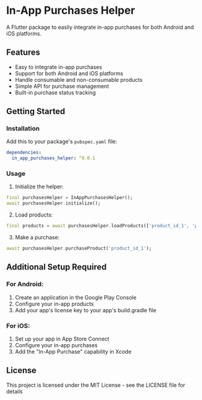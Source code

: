 # In-App Purchases Helper

A Flutter package to easily integrate in-app purchases for both Android and iOS platforms.

## Features

- Easy to integrate in-app purchases
- Support for both Android and iOS platforms
- Handle consumable and non-consumable products
- Simple API for purchase management
- Built-in purchase status tracking

## Getting Started

### Installation

Add this to your package's `pubspec.yaml` file:

```yaml
dependencies:
  in_app_purchases_helper: ^0.0.1
```

### Usage

1. Initialize the helper:

```dart
final purchasesHelper = InAppPurchasesHelper();
await purchasesHelper.initialize();
```

2. Load products:

```dart
final products = await purchasesHelper.loadProducts(['product_id_1', 'product_id_2']);
```

3. Make a purchase:

```dart
await purchasesHelper.purchaseProduct('product_id_1');
```

## Additional Setup Required

### For Android:

1. Create an application in the Google Play Console
2. Configure your in-app products
3. Add your app's license key to your app's build.gradle file

### For iOS:

1. Set up your app in App Store Connect
2. Configure your in-app purchases
3. Add the "In-App Purchase" capability in Xcode

## License

This project is licensed under the MIT License - see the LICENSE file for details